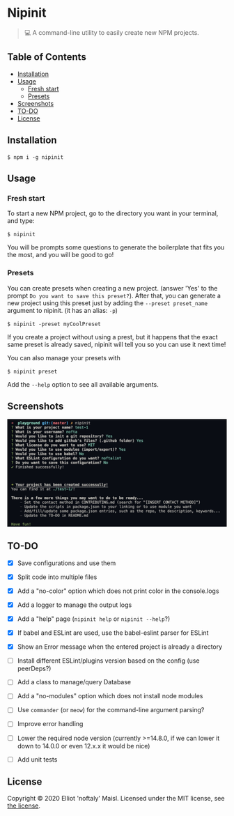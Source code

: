 # Nipinit

> 💻 A command-line utility to easily create new NPM projects.


## Table of Contents
- [Installation](#installation)
- [Usage](#usage)
  - [Fresh start](#fresh-start)
  - [Presets](#presets)
- [Screenshots](#screenshots)
- [TO-DO](#to-do)
- [License](#license)


## Installation

```shell
$ npm i -g nipinit
```


## Usage

### Fresh start

To start a new NPM project, go to the directory you want in your terminal, and type:
```shell
$ nipinit
```
You will be prompts some questions to generate the boilerplate that fits you the most, and
you will be good to go!

### Presets

You can create presets when creating a new project. (answer 'Yes' to the prompt
`Do you want to save this preset?`).
After that, you can generate a new project using this preset just by adding the `--preset preset_name` argument to nipinit. (it has an alias: `-p`)
```shell
$ nipinit -preset myCoolPreset
```

If you create a project without using a prest, but it happens that the exact same preset is already
saved, nipinit will tell you so you can use it next time!

You can also manage your presets with
```shell
$ nipinit preset
```
Add the `--help` option to see all available arguments.


## Screenshots

![Nipinit Screenshot where we can see all the prompts asked and the success messages](./assets/nipinit_screenshot.jpg)


## TO-DO

- [x] Save configurations and use them
- [x] Split code into multiple files
- [x] Add a "no-color" option which does not print color in the console.logs
- [x] Add a logger to manage the output logs
- [x] Add a "help" page (`nipinit help` or `nipinit --help`?)
- [x] If babel and ESLint are used, use the babel-eslint parser for ESLint
- [x] Show an Error message when the entered project is already a directory
- [ ] Install different ESLint/plugins version based on the config (use peerDeps?)
- [ ] Add a class to manage/query Database
- [ ] Add a "no-modules" option which does not install node modules
- [ ] Use `commander` (or `meow`) for the command-line argument parsing?
- [ ] Improve error handling
- [ ] Lower the required node version (currently >=14.8.0, if we can lower it down to 14.0.0 or even 12.x.x it would be nice)
- [ ] Add unit tests


## License

Copyright © 2020 Elliot 'noftaly' Maisl. Licensed under the MIT license, see [the license](./LICENSE).
